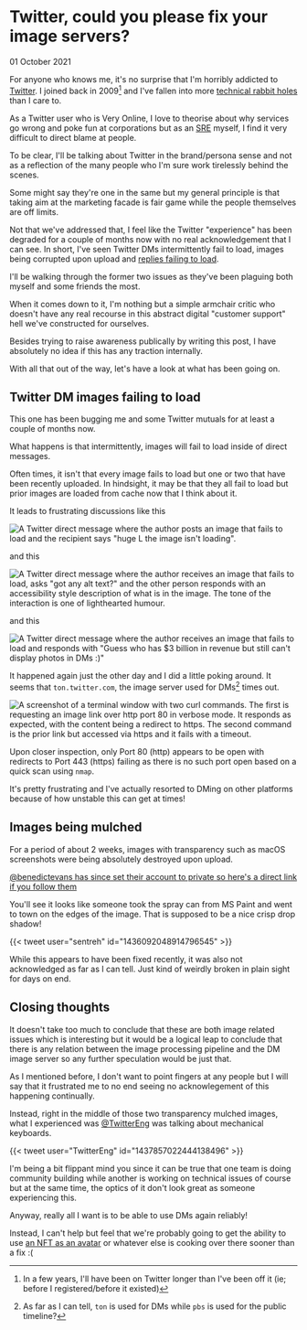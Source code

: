 # Twitter, could you please fix your image servers?
01 October 2021

For anyone who knows me, it&#39;s no surprise that I&#39;m horribly addicted to [Twitter](https://twitter.com). I joined back in 2009[^1] and I&#39;ve fallen into more [technical rabbit holes](/blog/automation-right/) than I care to.

As a Twitter user who is Very Online, I love to theorise about why services go wrong and poke fun at corporations but as an [SRE](https://en.wikipedia.org/wiki/Site_reliability_engineering) myself, I find it very difficult to direct blame at people.

To be clear, I&#39;ll be talking about Twitter in the brand/persona sense and not as a reflection of the many people who I&#39;m sure work tirelessly behind the scenes.

Some might say they&#39;re one in the same but my general principle is that taking aim at the marketing facade is fair game while the people themselves are off limits.

Not that we&#39;ve addressed that, I feel like the Twitter &#34;experience&#34; has been degraded for a couple of months now with no real acknowledgement that I can see. In short, I&#39;ve seen Twitter DMs intermittently fail to load, images being corrupted upon upload and [replies failing to load](https://twitter.com/wongmjane/status/1440428582308757507).

I&#39;ll be walking through the former two issues as they&#39;ve been plaguing both myself and some friends the most.

When it comes down to it, I&#39;m nothing but a simple armchair critic who doesn&#39;t have any real recourse in this abstract digital &#34;customer support&#34; hell we&#39;ve constructed for ourselves.

Besides trying to raise awareness publically by writing this post, I have absolutely no idea if this has any traction internally.

With all that out of the way, let&#39;s have a look at what has been going on.

## Twitter DM images failing to load

This one has been bugging me and some Twitter mutuals for at least a couple of months now.

What happens is that intermittently, images will fail to load inside of direct messages.

Often times, it isn&#39;t that every image fails to load but one or two that have been recently uploaded. In hindsight, it may be that they all fail to load but prior images are loaded from cache now that I think about it.

It leads to frustrating discussions like this

![A Twitter direct message where the author posts an image that fails to load and the recipient says &#34;huge L the image isn&#39;t loading&#34;.](twitter-dm-huge-l.png)

and this

![A Twitter direct message where the author receives an image that fails to load, asks &#34;got any alt text?&#34; and the other person responds with an accessibility style description of what is in the image. The tone of the interaction is one of lighthearted humour.](twitter-dm-alt-text.png)

and this

![A Twitter direct message where the author receives an image that fails to load and responds with &#34;Guess who has $3 billion in revenue but still can&#39;t display photos in DMs :)&#34;](twitter-dm-revenue.png)

It happened again just the other day and I did a little poking around. It seems that `ton.twitter.com`, the image server used for DMs[^2] times out.

![A screenshot of a terminal window with two curl commands. The first is requesting an image link over http port 80 in verbose mode. It responds as expected, with the content being a redirect to https. The second command is the prior link but accessed via https and it fails with a timeout.](timeout.png)

Upon closer inspection, only Port 80 (http) appears to be open with redirects to Port 443 (https) failing as there is no such port open based on a quick scan using `nmap`.

It&#39;s pretty frustrating and I&#39;ve actually resorted to DMing on other platforms because of how unstable this can get at times!

## Images being mulched

For a period of about 2 weeks, images with transparency such as macOS screenshots were being absolutely destroyed upon upload.

[@benedictevans has since set their account to private so here&#39;s a direct link if you follow them](https://twitter.com/benedictevans/status/1439536308326645767)

You&#39;ll see it looks like someone took the spray can from MS Paint and went to town on the edges of the image. That is supposed to be a nice crisp drop shadow!

{{&lt; tweet user=&#34;sentreh&#34; id=&#34;1436092048914796545&#34; &gt;}}

While this appears to have been fixed recently, it was also not acknowledged as far as I can tell. Just kind of weirdly broken in plain sight for days on end.

## Closing thoughts

It doesn&#39;t take too much to conclude that these are both image related issues which is interesting but it would be a logical leap to conclude that there is any relation between the image processing pipeline and the DM image server so any further speculation would be just that.

As I mentioned before, I don&#39;t want to point fingers at any people but I will say that it frustrated me to no end seeing no acknowlegement of this happening continually.

Instead, right in the middle of those two transparency mulched images, what I experienced was [@TwitterEng](https://twitter.com/TwitterEng) was talking about mechanical keyboards.

{{&lt; tweet user=&#34;TwitterEng&#34; id=&#34;1437857022444138496&#34; &gt;}}

I&#39;m being a bit flippant mind you since it can be true that one team is doing community building while another is working on technical issues of course but at the same time, the optics of it don&#39;t look great as someone experiencing this.

Anyway, really all I want is to be able to use DMs again reliably!

Instead, I can&#39;t help but feel that we&#39;re probably going to get the ability to use [an NFT as an avatar](https://twitter.com/TheSmarmyBum/status/1443259893411049475) or whatever else is cooking over there sooner than a fix :(

[^1]: In a few years, I&#39;ll have been on Twitter longer than I&#39;ve been off it (ie; before I registered/before it existed)
[^2]: As far as I can tell, `ton` is used for DMs while `pbs` is used for the public timeline?
